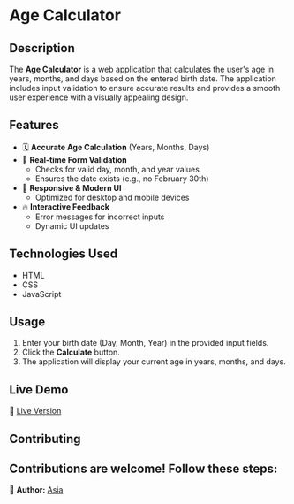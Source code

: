 # Age Calculator
## Description
The **Age Calculator** is a web application that calculates the user's age in years, months, and days based on the entered birth date. The application includes input validation to ensure accurate results and provides a smooth user experience with a visually appealing design.

## Features
- 🗓️ **Accurate Age Calculation** (Years, Months, Days)
- 🚀 **Real-time Form Validation**
  - Checks for valid day, month, and year values
  - Ensures the date exists (e.g., no February 30th)
- 🎨 **Responsive & Modern UI**
  - Optimized for desktop and mobile devices
- 🔥 **Interactive Feedback**
  - Error messages for incorrect inputs
  - Dynamic UI updates

## Technologies Used
- HTML
- CSS
- JavaScript

## Usage
1. Enter your birth date (Day, Month, Year) in the provided input fields.
2. Click the **Calculate** button.
3. The application will display your current age in years, months, and days.

## Live Demo
🔗 [Live Version](https://asia272.github.io/FrontendMentor/junior/age-calculator-app-main/)
## Contributing
Contributions are welcome! Follow these steps:
---
📌 **Author:** [Asia](https://github.com/asia272)

